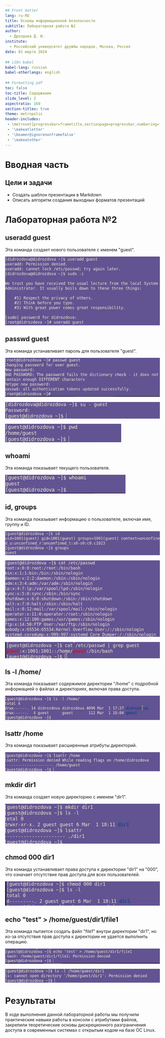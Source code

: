 ```yaml
---
## Front matter
lang: ru-RU
title: Основы информационной безопасности
subtitle: Лабораторная работа №2
author:
  - Дроздова Д. И.
institute:
  - Российский университет дружбы народов, Москва, Россия
date: 01 марта 2024

## i18n babel
babel-lang: russian
babel-otherlangs: english

## Formatting pdf
toc: false
toc-title: Содержание
slide_level: 2
aspectratio: 169
section-titles: true
theme: metropolis
header-includes:
 - \metroset{progressbar=frametitle,sectionpage=progressbar,numbering=fraction}
 - '\makeatletter'
 - '\beamer@ignorenonframefalse'
 - '\makeatother'
---
```


# Вводная часть

## Цели и задачи

- Создать шаблон презентации в Markdown
- Описать алгоритм создания выходных форматов презентаций

# Лабораторная работа №2

## useradd guest
   Эта команда создает нового пользователя с именем "guest".

   ![Картинка с командой useradd](image/1.png)

## passwd guest
   Эта команда устанавливает пароль для пользователя "guest".

   ![Картинка с командой passwd](image/2.png)
   
   ![passwd](image/3.png)
   
   ![pwd](image/4.png)

## whoami
   Эта команда показывает текущего пользователя.

   ![Картинка с командой whoami](image/5.png)

## id, groups
   Эта команда показывает информацию о пользователе, включая имя, группу и ID.

   ![Картинка с командой id](image/6.png)
   
   ![/etc/passwd](image/7.png)
   
   ![/etc/passwd](image/8.png)

## ls -l /home/
   Эта команда показывает содержимое директории "/home" с подробной информацией о файлах и директориях, включая права доступа.

   ![Картинка с командой ls -l /home/](image/9.png)

## lsattr /home
   Эта команда показывает расширенные атрибуты директорий.

   ![Картинка с командой lsattr /home](image/10.png)

## mkdir dir1
   Эта команда создает новую директорию с именем "dir1".

   ![Картинка с командой mkdir dir1](image/11.png)

## chmod 000 dir1
   Эта команда устанавливает права доступа к директории "dir1" на "000", что означает отсутствие прав доступа для всех пользователей.

   ![Картинка с командой chmod 000 dir1](image/12.png)

## echo "test" > /home/guest/dir1/file1
   Эта команда пытается создать файл "file1" внутри директории "dir1", но из-за отсутствия прав доступа к директории не удается выполнить операцию.

   ![Картинка с командой echo "test" > /home/guest/dir1/file1](image/13.png)


   ![permission denied](image/14.png)

# Результаты

В ходе выполнения данной лабораторной работы мы получили практические навыки работы в консоли с атрибутами файлов, закрепили теоретические основы дискреционного разграничения доступа в современных системах с открытым кодом на базе ОС Linux.

